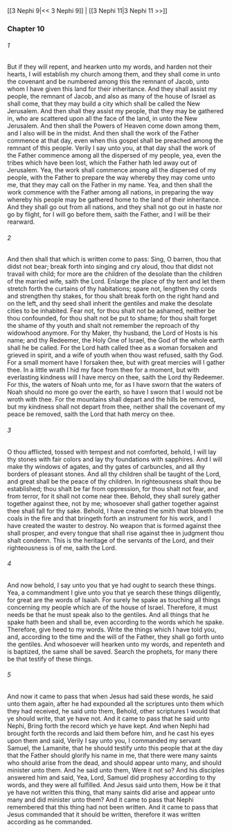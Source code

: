 [[3 Nephi 9|<< 3 Nephi 9]]  |  [[3 Nephi 11|3 Nephi 11 >>]]

### Chapter 10
###### 1
But if they will repent, and hearken unto my words, and harden not their hearts, I will establish my church among them, and they shall come in unto the covenant and be numbered among this the remnant of Jacob, unto whom I have given this land for their inheritance. And they shall assist my people, the remnant of Jacob, and also as many of the house of Israel as shall come, that they may build a city which shall be called the New Jerusalem. And then shall they assist my people, that they may be gathered in, who are scattered upon all the face of the land, in unto the New Jerusalem. And then shall the Powers of Heaven come down among them, and I also will be in the midst. And then shall the work of the Father commence at that day, even when this gospel shall be preached among the remnant of this people. Verily I say unto you, at that day shall the work of the Father commence among all the dispersed of my people, yea, even the tribes which have been lost, which the Father hath led away out of Jerusalem. Yea, the work shall commence among all the dispersed of my people, with the Father to prepare the way whereby they may come unto me, that they may call on the Father in my name. Yea, and then shall the work commence with the Father among all nations, in preparing the way whereby his people may be gathered home to the land of their inheritance. And they shall go out from all nations, and they shall not go out in haste nor go by flight, for I will go before them, saith the Father, and I will be their rearward.

###### 2
And then shall that which is written come to pass: Sing, O barren, thou that didst not bear; break forth into singing and cry aloud, thou that didst not travail with child; for more are the children of the desolate than the children of the married wife, saith the Lord. Enlarge the place of thy tent and let them stretch forth the curtains of thy habitations; spare not, lengthen thy cords and strengthen thy stakes, for thou shalt break forth on the right hand and on the left, and thy seed shall inherit the gentiles and make the desolate cities to be inhabited. Fear not, for thou shalt not be ashamed, neither be thou confounded, for thou shalt not be put to shame; for thou shalt forget the shame of thy youth and shalt not remember the reproach of thy widowhood anymore. For thy Maker, thy husband, the Lord of Hosts is his name; and thy Redeemer, the Holy One of Israel, the God of the whole earth shall he be called. For the Lord hath called thee as a woman forsaken and grieved in spirit, and a wife of youth when thou wast refused, saith thy God. For a small moment have I forsaken thee, but with great mercies will I gather thee. In a little wrath I hid my face from thee for a moment, but with everlasting kindness will I have mercy on thee, saith the Lord thy Redeemer. For this, the waters of Noah unto me, for as I have sworn that the waters of Noah should no more go over the earth, so have I sworn that I would not be wroth with thee. For the mountains shall depart and the hills be removed, but my kindness shall not depart from thee, neither shall the covenant of my peace be removed, saith the Lord that hath mercy on thee.

###### 3
O thou afflicted, tossed with tempest and not comforted, behold, I will lay thy stones with fair colors and lay thy foundations with sapphires. And I will make thy windows of agates, and thy gates of carbuncles, and all thy borders of pleasant stones. And all thy children shall be taught of the Lord, and great shall be the peace of thy children. In righteousness shalt thou be established; thou shalt be far from oppression, for thou shalt not fear, and from terror, for it shall not come near thee. Behold, they shall surely gather together against thee, not by me; whosoever shall gather together against thee shall fall for thy sake. Behold, I have created the smith that bloweth the coals in the fire and that bringeth forth an instrument for his work, and I have created the waster to destroy. No weapon that is formed against thee shall prosper, and every tongue that shall rise against thee in judgment thou shalt condemn. This is the heritage of the servants of the Lord, and their righteousness is of me, saith the Lord.

###### 4
And now behold, I say unto you that ye had ought to search these things. Yea, a commandment I give unto you that ye search these things diligently, for great are the words of Isaiah. For surely he spake as touching all things concerning my people which are of the house of Israel. Therefore, it must needs be that he must speak also to the gentiles. And all things that he spake hath been and shall be, even according to the words which he spake. Therefore, give heed to my words. Write the things which I have told you, and, according to the time and the will of the Father, they shall go forth unto the gentiles. And whosoever will hearken unto my words, and repenteth and is baptized, the same shall be saved. Search the prophets, for many there be that testify of these things.

###### 5
And now it came to pass that when Jesus had said these words, he said unto them again, after he had expounded all the scriptures unto them which they had received, he said unto them, Behold, other scriptures I would that ye should write, that ye have not. And it came to pass that he said unto Nephi, Bring forth the record which ye have kept. And when Nephi had brought forth the records and laid them before him, and he cast his eyes upon them and said, Verily I say unto you, I commanded my servant Samuel, the Lamanite, that he should testify unto this people that at the day that the Father should glorify his name in me, that there were many saints who should arise from the dead, and should appear unto many, and should minister unto them. And he said unto them, Were it not so? And his disciples answered him and said, Yea, Lord, Samuel did prophesy according to thy words, and they were all fulfilled. And Jesus said unto them, How be it that ye have not written this thing, that many saints did arise and appear unto many and did minister unto them? And it came to pass that Nephi remembered that this thing had not been written. And it came to pass that Jesus commanded that it should be written, therefore it was written according as he commanded.